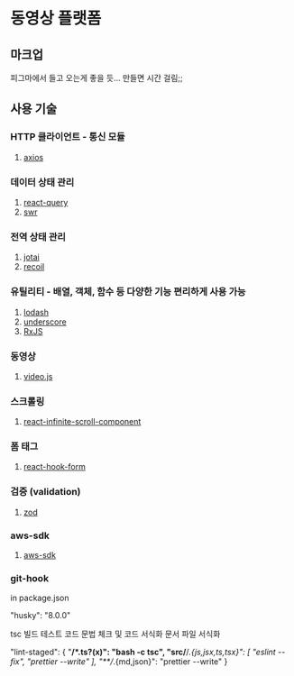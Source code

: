 # 동영상 플랫폼

## 마크업

피그마에서 들고 오는게 좋을 듯... 만들면 시간 걸림;;

## 사용 기술

### HTTP 클라이언트 - 통신 모듈

1. [axios](https://www.npmjs.com/package/axios)

### 데이터 상태 관리

1. [react-query](https://www.npmjs.com/package/@tanstack/react-query)
2. [swr](https://www.npmjs.com/package/swr)

### 전역 상태 관리

1. [jotai](https://www.npmjs.com/package/jotai)
2. [recoil](https://www.npmjs.com/package/recoil)

### 유틸리티 - 배열, 객체, 함수 등 다양한 기능 편리하게 사용 가능

1. [lodash](https://www.npmjs.com/package/lodash)
2. [underscore](https://www.npmjs.com/package/underscore)
3. [RxJS](https://www.npmjs.com/package/rxjs)

### 동영상

1. [video.js](https://www.npmjs.com/package/video.js)

### 스크롤링

1. [react-infinite-scroll-component](https://www.npmjs.com/package/react-infinite-scroll-component)

### 폼 태그

1. [react-hook-form](https://www.npmjs.com/package/react-hook-form)

### 검증 (validation)

1. [zod](https://www.npmjs.com/package/zod)

### aws-sdk

1. [aws-sdk](https://www.npmjs.com/package/aws-sdk)

### git-hook

in package.json

"husky": "8.0.0"

tsc 빌드 테스트
코드 문법 체크 및 코드 서식화
문서 파일 서식화

"lint-staged": {
    "**/*.ts?(x)": "bash -c tsc",
    "src/**/*.{js,jsx,ts,tsx}": [
        "eslint --fix",
        "prettier --write"
    ],
    "**/*.{md,json}": "prettier --write"
}